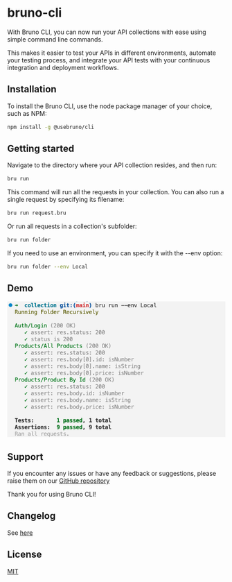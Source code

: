 # bruno-cli

With Bruno CLI, you can now run your API collections with ease using simple command line commands.

This makes it easier to test your APIs in different environments, automate your testing process, and integrate your API tests with your continuous integration and deployment workflows.

## Installation
To install the Bruno CLI, use the node package manager of your choice, such as NPM:
```bash
npm install -g @usebruno/cli
```

## Getting started
Navigate to the directory where your API collection resides, and then run:
```bash
bru run
```
This command will run all the requests in your collection. You can also run a single request by specifying its filename:

```bash
bru run request.bru
```

Or run all requests in a collection's subfolder:
```bash
bru run folder
```

If you need to use an environment, you can specify it with the --env option:
```bash
bru run folder --env Local
```

## Demo
![demo](assets/images/cli-demo.png)

## Support
If you encounter any issues or have any feedback or suggestions, please raise them on our [GitHub repository](https://github.com/usebruno/bruno)

Thank you for using Bruno CLI!

## Changelog
See [here](packages/bruno-cli/changelog.md)

## License
[MIT](license.md)